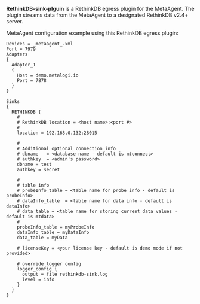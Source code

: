 **RethinkDB-sink-plguin** is a RethinkDB egress plugin for the MetaAgent.  The plugin streams data from the MetaAgent to a designated RethinkDB v2.4+ server.

MetaAgent configuration example using this RethinkDB egress plugin:
```
Devices = _metaagent_.xml
Port = 7979
Adapters
{
  Adapter_1
  {
    Host = demo.metalogi.io
    Port = 7878
  }
}

Sinks
{
  RETHINKDB {
    #
    # RethinkDB location = <host name>:<port #>
    #
    location = 192.168.0.132:28015

    #
    # Additional optional connection info
    # dbname   = <database name - default is mtconnect>
    # authkey  = <admin's password>
    dbname = test
    authkey = secret

    #
    # table info
    # probeInfo_table = <table name for probe info - default is probeInfo> 
    # dataInfo_table  = <table name for data info - default is dataInfo>
    # data_table = <table name for storing current data values - default is mtdata>
    #
    probeInfo_table = myProbeInfo
    dataInfo_table = myDataInfo
    data_table = myData

    # licenseKey = <your license key - default is demo mode if not provided>

    # override logger config 
    logger_config {
      output = file rethinkdb-sink.log
      level = info
    }
  }
}
```
